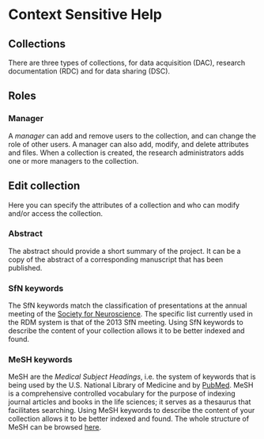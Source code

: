 # Context Sensitive Help

## Collections

There are three types of collections, for data acquisition (DAC), research documentation (RDC) and for data sharing (DSC).

## Roles

### Manager

A _manager_ can add and remove users to the collection, and can change the role of other users. A manager can also add, modify, and delete attributes and files. When a collection is created, the research administrators adds one or more managers to the collection.


## Edit collection

Here you can specify the attributes of a collection and who can modify and/or access the collection.

### Abstract

The abstract should provide a short summary of the project. It can be a copy of the abstract of a corresponding manuscript that has been published.

### SfN keywords

The SfN keywords match the classification of presentations at the annual meeting of the [Society for Neuroscience](https://www.sfn.org/). The specific list currently used in the RDM system is that of the 2013 SfN meeting. Using SfN keywords to describe the content of your collection allows it to be better indexed and found.

### MeSH keywords

MeSH are the *Medical Subject Headings*, i.e. the system of keywords that is being used by the U.S. National Library of Medicine and by [PubMed](https://www.ncbi.nlm.nih.gov/pubmed/).  MeSH is a comprehensive controlled vocabulary for the purpose of indexing journal articles and books in the life sciences; it serves as a thesaurus that facilitates searching. Using MeSH keywords to describe the content of your collection allows it to be better indexed and found. The whole structure of MeSH can be browsed [here](https://www.nlm.nih.gov/mesh/MBrowser.html).


